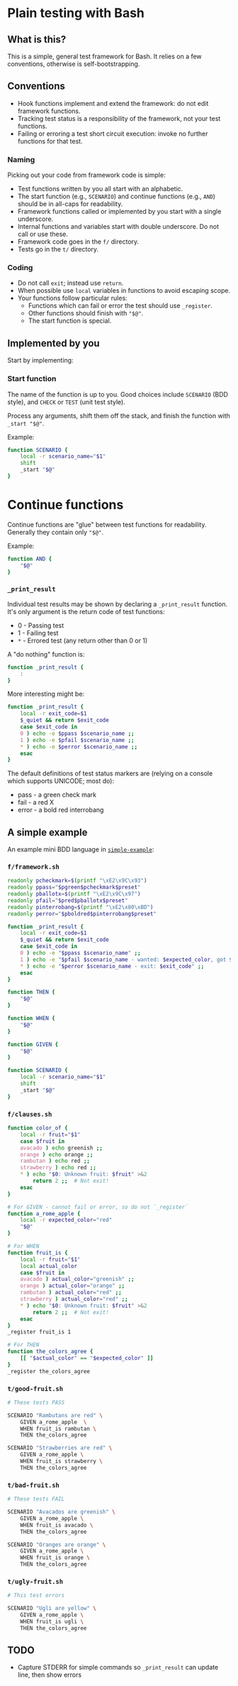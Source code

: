 # Plain testing with Bash

## What is this?

This is a simple, general test framework for Bash.  It relies on a few
conventions, otherwise is self-bootstrapping.

## Conventions

* Hook functions implement and extend the framework: do not edit framework
  functions.
* Tracking test status is a responsibility of the framework, not your test
  functions.
* Failing or erroring a test short circuit execution: invoke no further
  functions for that test.

### Naming

Picking out your code from framework code is simple:

* Test functions written by you all start with an alphabetic.
* The start function (e.g., `SCENARIO`) and continue functions (e.g., `AND`)
  should be in all-caps for readability.
* Framework functions called or implemented by you start with a single
  underscore.
* Internal functions and variables start with double underscore.  Do not call
  or use these.
* Framework code goes in the `f/` directory.
* Tests go in the `t/` directory.

### Coding

* Do not call `exit`; instead use `return`.
* When possible use `local` variables in functions to avoid escaping scope.
* Your functions follow particular rules:
   * Functions which can fail or error the test should use `_register`.
   * Other functions should finish with `"$@"`.
   * The start function is special.

## Implemented by you

Start by implementing:

### Start function

The name of the function is up to you.  Good choices include `SCENARIO` (BDD
style), and `CHECK` or `TEST` (unit test style).

Process any arguments, shift them off the stack, and finish the function with
`_start "$@"`.

Example:

```bash
function SCENARIO {
    local -r scenario_name="$1"
    shift
    _start "$@"
}
```

# Continue functions

Continue functions are "glue" between test functions for readability.
Generally they contain only `"$@"`.

Example:

```bash
function AND {
    "$@"
}
```

### `_print_result`

Individual test results may be shown by declaring a `_print_result` function.
It's only argument is the return code of test functions:

* 0 - Passing test
* 1 - Failing test
* `*` - Errored test (any return other than 0 or 1)

A "do nothing" function is:

```bash
function _print_result {
    :
}
```

More interesting might be:

```bash
function _print_result {
    local -r exit_code=$1
    $_quiet && return $exit_code
    case $exit_code in
    0 ) echo -e $ppass $scenario_name ;;
    1 ) echo -e $pfail $scenario_name ;;
    * ) echo -e $perror $scenario_name ;;
    esac
}
```

The default definitions of test status markers are (relying on a console which
supports UNICODE; most do):

* pass - a green check mark
* fail - a red X
* error - a bold red interrobang

## A simple example

An example mini BDD language in [`simple-example`](simple-example/):

### `f/framework.sh`

```bash
readonly pcheckmark=$(printf "\xE2\x9C\x93")
readonly ppass="$pgreen$pcheckmark$preset"
readonly pballotx=$(printf "\xE2\x9C\x97")
readonly pfail="$pred$pballotx$preset"
readonly pinterrobang=$(printf "\xE2\x80\xBD")
readonly perror="$pboldred$pinterrobang$preset"

function _print_result {
    local -r exit_code=$1
    $_quiet && return $exit_code
    case $exit_code in
    0 ) echo -e "$ppass $scenario_name" ;;
    1 ) echo -e "$pfail $scenario_name - wanted: $expected_color, got $actual_color" ;;
    * ) echo -e "$perror $scenario_name - exit: $exit_code" ;;
    esac
}

function THEN {
    "$@"
}

function WHEN {
    "$@"
}

function GIVEN {
    "$@"
}

function SCENARIO {
    local -r scenario_name="$1"
    shift
    _start "$@"
}

```

### `f/clauses.sh`

```bash
function color_of {
    local -r fruit="$1"
    case $fruit in
    avacado ) echo greenish ;;
    orange ) echo orange ;;
    rambutan ) echo red ;;
    strawberry ) echo red ;;
    * ) echo "$0: Unknown fruit: $fruit" >&2
        return 2 ;;  # Not exit!
    esac
}

# For GIVEN - cannot fail or error, so do not `_register`
function a_rome_apple {
    local -r expected_color="red"
    "$@"
}

# For WHEN
function fruit_is {
    local -r fruit="$1"
    local actual_color
    case $fruit in
    avacado ) actual_color="greenish" ;;
    orange ) actual_color="orange" ;;
    rambutan ) actual_color="red" ;;
    strawberry ) actual_color="red" ;;
    * ) echo "$0: Unknown fruit: $fruit" >&2
        return 2 ;;  # Not exit!
    esac
}
_register fruit_is 1

# For THEN
function the_colors_agree {
    [[ "$actual_color" == "$expected_color" ]]
}
_register the_colors_agree
```

### `t/good-fruit.sh`

```bash
# These tests PASS

SCENARIO "Rambutans are red" \
    GIVEN a_rome_apple  \
    WHEN fruit_is rambutan \
    THEN the_colors_agree

SCENARIO "Strawberries are red" \
    GIVEN a_rome_apple \
    WHEN fruit_is strawberry \
    THEN the_colors_agree
```

### `t/bad-fruit.sh`

```bash
# These tests FAIL

SCENARIO "Avacados are greenish" \
    GIVEN a_rome_apple \
    WHEN fruit_is avacado \
    THEN the_colors_agree

SCENARIO "Oranges are orange" \
    GIVEN a_rome_apple \
    WHEN fruit_is orange \
    THEN the_colors_agree
```

### `t/ugly-fruit.sh`

```bash
# This test errors

SCENARIO "Ugli are yellow" \
    GIVEN a_rome_apple \
    WHEN fruit_is ugli \
    THEN the_colors_agree
```

## TODO

* Capture STDERR for simple commands so `_print_result` can update line, then show errors
